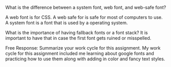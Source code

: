 What is the difference between a system font, web font, and web-safe font?

A web font is for CSS.
A web safe for is safe for most of computers to use.
A system font is a font that is used by a operating system.



What is the importance of having fallback fonts or a font stack?
It is important to have that in case the first font gets ruined or misspelled.

Free Response: Summarize your work cycle for this assignment.
My work cycle for this assignment included me learning about google fonts and practicing how to use them along with adding in color and fancy text styles. 
